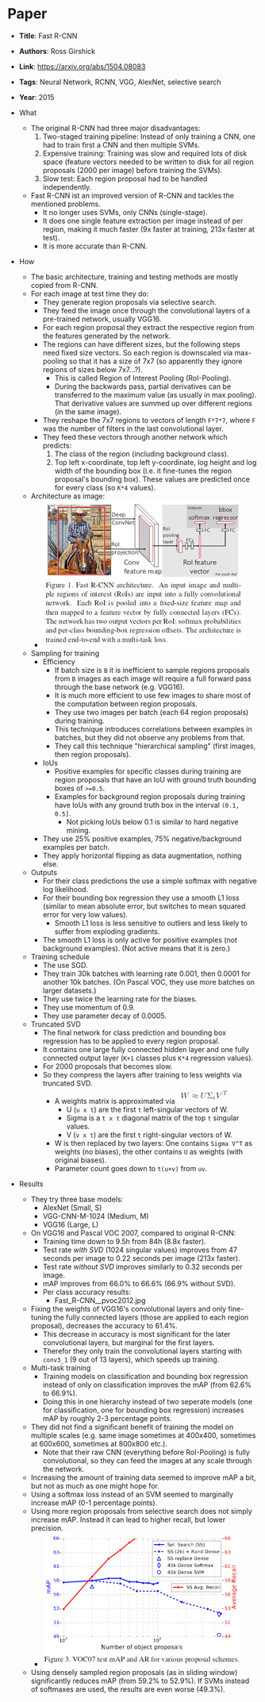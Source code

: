 # Paper

* **Title**: Fast R-CNN
* **Authors**: Ross Girshick
* **Link**: https://arxiv.org/abs/1504.08083
* **Tags**: Neural Network, RCNN, VGG, AlexNet, selective search
* **Year**: 2015

* What
  * The original R-CNN had three major disadvantages:
    1. Two-staged training pipeline: Instead of only training a CNN, one had to train first a CNN and then multiple SVMs.
    2. Expensive training: Training was slow and required lots of disk space (feature vectors needed to be written to disk for all region proposals (2000 per image) before training the SVMs).
    3. Slow test: Each region proposal had to be handled independently.
  * Fast R-CNN ist an improved version of R-CNN and tackles the mentioned problems.
    * It no longer uses SVMs, only CNNs (single-stage).
    * It does one single feature extraction per image instead of per region, making it much faster (9x faster at training, 213x faster at test).
    * It is more accurate than R-CNN.

* How
  * The basic architecture, training and testing methods are mostly copied from R-CNN.
  * For each image at test time they do:
    * They generate region proposals via selective search.
    * They feed the image once through the convolutional layers of a pre-trained network, usually VGG16.
    * For each region proposal they extract the respective region from the features generated by the network.
    * The regions can have different sizes, but the following steps need fixed size vectors. So each region is downscaled via max-pooling so that it has a size of 7x7 (so apparently they ignore regions of sizes below 7x7...?).
      * This is called Region of Interest Pooling (RoI-Pooling).
      * During the backwards pass, partial derivatives can be transferred to the maximum value (as usually in max pooling). That derivative values are summed up over different regions (in the same image).
    * They reshape the 7x7 regions to vectors of length `F*7*7`, where `F` was the number of filters in the last convolutional layer.
    * They feed these vectors through another network which predicts:
      1. The class of the region (including background class).
      2. Top left x-coordinate, top left y-coordinate, log height and log width of the bounding box (i.e. it fine-tunes the region proposal's bounding box). These values are predicted once for every class (so `K*4` values).
  * Architecture as image:
    * ![Architecture](images/Fast_R-CNN__architecture.jpg?raw=true "Architecture")
  * Sampling for training
    * Efficiency
      * If batch size is `B` it is inefficient to sample regions proposals from `B` images as each image will require a full forward pass through the base network (e.g. VGG16).
      * It is much more efficient to use few images to share most of the computation between region proposals.
      * They use two images per batch (each 64 region proposals) during training.
      * This technique introduces correlations between examples in batches, but they did not observe any problems from that.
      * They call this technique "hierarchical sampling" (first images, then region proposals).
    * IoUs
      * Positive examples for specific classes during training are region proposals that have an IoU with ground truth bounding boxes of `>=0.5`.
      * Examples for background region proposals during training have IoUs with any ground truth box in the interval `(0.1, 0.5]`.
        * Not picking IoUs below 0.1 is similar to hard negative mining.
    * They use 25% positive examples, 75% negative/background examples per batch.
    * They apply horizontal flipping as data augmentation, nothing else.
  * Outputs
    * For their class predictions the use a simple softmax with negative log likelihood.
    * For their bounding box regression they use a smooth L1 loss (similar to mean absolute error, but switches to mean squared error for very low values).
      * Smooth L1 loss is less sensitive to outliers and less likely to suffer from exploding gradients.
    * The smooth L1 loss is only active for positive examples (not background examples). (Not active means that it is zero.)
  * Training schedule
    * The use SGD.
    * They train 30k batches with learning rate 0.001, then 0.0001 for another 10k batches. (On Pascal VOC, they use more batches on larger datasets.)
    * They use twice the learning rate for the biases.
    * They use momentum of 0.9.
    * They use parameter decay of 0.0005.
  * Truncated SVD
    * The final network for class prediction and bounding box regression has to be applied to every region proposal.
    * It contains one large fully connected hidden layer and one fully connected output layer (`K+1` classes plus `K*4` regression values).
    * For 2000 proposals that becomes slow.
    * So they compress the layers after training to less weights via truncated SVD.
      * A weights matrix is approximated via ![T-SVD equation](images/Fast_R-CNN__tsvd.jpg?raw=true "T-SVD equation")
        * U (`u x t`) are the first `t` left-singular vectors of W.
        * Sigma is a `t x t` diagonal matrix of the top `t` singular values.
        * V (`v x t`) are the first `t` right-singular vectors of W.
      * W is then replaced by two layers: One contains `Sigma V^T` as weights (no biases), the other contains `U` as weights (with original biases).
      * Parameter count goes down to `t(u+v)` from `uv`.

* Results
  * They try three base models:
    * AlexNet (Small, S)
    * VGG-CNN-M-1024 (Medium, M)
    * VGG16 (Large, L)
  * On VGG16 and Pascal VOC 2007, compared to original R-CNN:
    * Training time down to 9.5h from 84h (8.8x faster).
    * Test rate *with SVD* (1024 singular values) improves from 47 seconds per image to 0.22 seconds per image (213x faster).
    * Test rate *without SVD* improves similarly to 0.32 seconds per image.
    * mAP improves from 66.0% to 66.6% (66.9% without SVD).
    * Per class accuracy results:
      * Fast_R-CNN__pvoc2012.jpg
  * Fixing the weights of VGG16's convolutional layers and only fine-tuning the fully connected layers (those are applied to each region proposal), decreases the accuracy to 61.4%.
    * This decrease in accuracy is most significant for the later convolutional layers, but marginal for the first layers.
    * Therefor they only train the convolutional layers starting with `conv3_1` (9 out of 13 layers), which speeds up training.
  * Multi-task training
    * Training models on classification and bounding box regression instead of only on classification improves the mAP (from 62.6% to 66.9%).
    * Doing this in one hierarchy instead of two seperate models (one for classification, one for bounding box regression) increases mAP by roughly 2-3 percentage points.
  * They did not find a significant benefit of training the model on multiple scales (e.g. same image sometimes at 400x400, sometimes at 600x600, sometimes at 800x800 etc.).
    * Note that their raw CNN (everything before RoI-Pooling) is fully convolutional, so they can feed the images at any scale through the network.
  * Increasing the amount of training data seemed to improve mAP a bit, but not as much as one might hope for.
  * Using a softmax loss instead of an SVM seemed to marginally increase mAP (0-1 percentage points).
  * Using more region proposals from selective search does not simply increase mAP. Instead it can lead to higher recall, but lower precision.
    * ![Proposal schemes](images/Fast_R-CNN__proposal_schemes.jpg?raw=true "Proposal schemes")
  * Using densely sampled region proposals (as in sliding window) significantly reduces mAP (from 59.2% to 52.9%). If SVMs instead of softmaxes are used, the results are even worse (49.3%).

